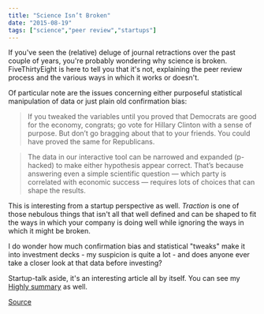 ```yaml
---
title: "Science Isn’t Broken"
date: "2015-08-19"
tags: ["science","peer review","startups"]
---
```

If you've seen the (relative) deluge of journal retractions over the past couple of years, you're probably wondering why science is broken. FiveThirtyEight is here to tell you that it's not, explaining the peer review process and the various ways in which it works or doesn't.

Of particular note are the issues concerning either purposeful statistical manipulation of data or just plain old confirmation bias:

> If you tweaked the variables until you proved that Democrats are good for the economy, congrats; go vote for Hillary Clinton with a sense of purpose. But don’t go bragging about that to your friends. You could have proved the same for Republicans.

> The data in our interactive tool can be narrowed and expanded (p-hacked) to make either hypothesis appear correct. That’s because answering even a simple scientific question — which party is correlated with economic success — requires lots of choices that can shape the results. 

This is interesting from a startup perspective as well. *Traction* is one of those nebulous things that isn't all that well defined and can be shaped to fit the ways in which your company is doing well while ignoring the ways in which it might be broken.

I do wonder how much confirmation bias and statistical "tweaks" make it into investment decks - my suspicion is quite a lot - and does anyone ever take a closer look at that data before investing?

Startup-talk aside, it's an interesting article all by itself. You can see my [Highly summary](http://www.highly.co/hl/55d4d31a6c696c5dd2080000) as well.

[Source](http://fivethirtyeight.com/features/science-isnt-broken/)